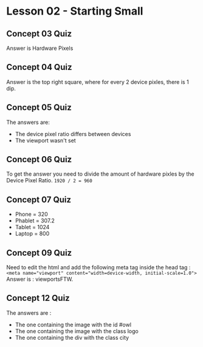 # Lesson 02 - Starting Small

## Concept 03 Quiz
Answer is Hardware Pixels

## Concept 04 Quiz
Answer is the top right square, where for every 2 device pixles, there is 1 dip.

## Concept 05 Quiz
The answers are:
- The device pixel ratio differs between devices
- The viewport wasn't set

## Concept 06 Quiz
To get the answer you need to divide the amount of hardware pixles by the Device Pixel Ratio.
`1920 / 2 = 960`

## Concept 07 Quiz
- Phone   = 320
- Phablet = 307.2
- Tablet  = 1024
- Laptop  = 800

## Concept 09 Quiz
Need to edit the html and add the following meta tag inside the head tag : `<meta name="viewport" content="width=device-width, initial-scale=1.0">`
Answer is : viewportsFTW.

## Concept 12 Quiz
The answers are :
- The one containing the image with the id #owl
- The one containing the image with the class logo
- The one containing the div with the class city 